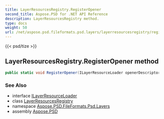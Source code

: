 ```yaml
---
title: LayerResourcesRegistry.RegisterOpener
second_title: Aspose.PSD for .NET API Reference
description: LayerResourcesRegistry method. 
type: docs
weight: 50
url: /net/aspose.psd.fileformats.psd.layers/layerresourcesregistry/registeropener/
---
```

{{< psd/tize >}}
## LayerResourcesRegistry.RegisterOpener method

```csharp
public static void RegisterOpener(ILayerResourceLoader openerDescriptor)
```

### See Also

* interface [ILayerResourceLoader](../../ilayerresourceloader/)
* class [LayerResourcesRegistry](../)
* namespace [Aspose.PSD.FileFormats.Psd.Layers](../../layerresourcesregistry/)
* assembly [Aspose.PSD](../../../)


